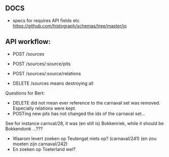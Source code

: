 
## DOCS

- specs for requires API fields etc
https://github.com/histograph/schemas/tree/master/io

## API workflow:

- POST /sources
- POST /sources/:source/pits
- POST /sources/:source/relations

- DELETE /sources means destroying all

Questions for Bert:

- DELETE did not mean ever reference to the carnaval set was removed. Especially relations were kept.
- POSTing new pits has not changed the ids of the carnaval set...

See for instance carnval/28, it was (en still is) Bokkenriek, while it should be Bokkendonk ...???


- Waarom levert zoeken op Teutengat niets op? (carnaval/241) (en zou moeten zijn carnaval/242)
- En zoeken op Toeterland wel?

 